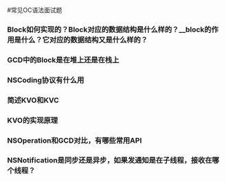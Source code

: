 #常见OC语法面试题

### Block如何实现的？Block对应的数据结构是什么样的？__block的作用是什么？它对应的数据结构又是什么样的？

### GCD中的Block是在堆上还是在栈上

### NSCoding协议有什么用

### 简述KVO和KVC

### KVO的实现原理

### NSOperation和GCD对比，有哪些常用API

### NSNotification是同步还是异步，如果发通知是在子线程，接收在哪个线程？